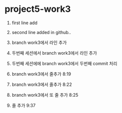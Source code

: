 # project5-work3

1. first line add

2. second line added in github..

3. branch work3에서 라인 추가

4. 두번째 세션에서 branch work3에서 라인 추가

5. 두번째 세션에에 branch work3에서 두번째 commit 처리

6. branch work3에서 줄추가  8:19 

7. branch work3에서 줄추가  8:22

8. branch work3에서 또 줄 추가 8:25
9. 줄 추가 9:37

